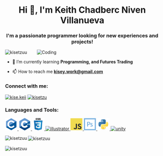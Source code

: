 <h1 align="center">Hi 👋, I'm Keith Chadberc Niven Villanueva</h1>
<h3 align="center">I'm a passionate programmer looking for new experiences and projects!</h3>
<img align="right" alt="Coding" width="400" src="https://i.pinimg.com/originals/b7/fe/09/b7fe0977bad1950393d6450f32a37ca0.gif">
<p align="left"> <img src="https://komarev.com/ghpvc/?username=kisetzuu&label=Profile%20views&color=0e75b6&style=flat" alt="kisetzuu" /> </p>

- 🌱 I’m currently learning **Programming, and Futures Trading**

- 📫 How to reach me **kisey.work@gmail.com**

<h3 align="left">Connect with me:</h3>
<p align="left">
<a href="https://instagram.com/kise.keii" target="blank"><img align="center" src="https://raw.githubusercontent.com/rahuldkjain/github-profile-readme-generator/master/src/images/icons/Social/instagram.svg" alt="kise.keii" height="30" width="40" /></a>
<a href="https://discord.gg/kisetzu" target="blank"><img align="center" src="https://raw.githubusercontent.com/rahuldkjain/github-profile-readme-generator/master/src/images/icons/Social/discord.svg" alt="kisetzu" height="30" width="40" /></a>
</p>

<h3 align="left">Languages and Tools:</h3>
<p align="left"> <a href="https://www.cprogramming.com/" target="_blank" rel="noreferrer"> <img src="https://raw.githubusercontent.com/devicons/devicon/master/icons/c/c-original.svg" alt="c" width="40" height="40"/> </a> <a href="https://www.w3schools.com/cpp/" target="_blank" rel="noreferrer"> <img src="https://raw.githubusercontent.com/devicons/devicon/master/icons/cplusplus/cplusplus-original.svg" alt="cplusplus" width="40" height="40"/> </a> <a href="https://www.w3schools.com/css/" target="_blank" rel="noreferrer"> <img src="https://raw.githubusercontent.com/devicons/devicon/master/icons/css3/css3-original-wordmark.svg" alt="css3" width="40" height="40"/> </a> <a href="https://www.adobe.com/in/products/illustrator.html" target="_blank" rel="noreferrer"> <img src="https://www.vectorlogo.zone/logos/adobe_illustrator/adobe_illustrator-icon.svg" alt="illustrator" width="40" height="40"/> </a> <a href="https://developer.mozilla.org/en-US/docs/Web/JavaScript" target="_blank" rel="noreferrer"> <img src="https://raw.githubusercontent.com/devicons/devicon/master/icons/javascript/javascript-original.svg" alt="javascript" width="40" height="40"/> </a> <a href="https://www.photoshop.com/en" target="_blank" rel="noreferrer"> <img src="https://raw.githubusercontent.com/devicons/devicon/master/icons/photoshop/photoshop-line.svg" alt="photoshop" width="40" height="40"/> </a> <a href="https://www.python.org" target="_blank" rel="noreferrer"> <img src="https://raw.githubusercontent.com/devicons/devicon/master/icons/python/python-original.svg" alt="python" width="40" height="40"/> </a> <a href="https://unity.com/" target="_blank" rel="noreferrer"> <img src="https://www.vectorlogo.zone/logos/unity3d/unity3d-icon.svg" alt="unity" width="40" height="40"/> </a> </p>

<p><img align="left" src="https://github-readme-stats.vercel.app/api/top-langs?username=kisetzuu&show_icons=true&locale=en&layout=compact" alt="kisetzuu" /></p>

<p>&nbsp;<img align="center" src="https://github-readme-stats.vercel.app/api?username=kisetzuu&show_icons=true&locale=en" alt="kisetzuu" /></p>

<p><img align="center" src="https://github-readme-streak-stats.herokuapp.com/?user=kisetzuu&" alt="kisetzuu" /></p>
